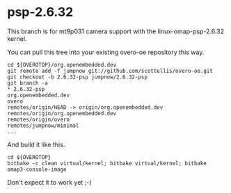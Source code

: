   psp-2.6.32
=======

This branch is for mt9p031 camera support with the linux-omap-psp-2.6.32 kernel.

You can pull this tree into your existing overo-oe repository this way.

	cd ${OVEROTOP}/org.openembedded.dev
	git remote add -f jumpnow git://github.com/scottellis/overo-oe.git
	git checkout -b 2.6.32-psp jumpnow/2.6.32-psp
	git branch -a
	* 2.6.32-psp
	org.openembedded.dev
	overo
	remotes/origin/HEAD -> origin/org.openembedded.dev
	remotes/origin/org.openembedded.dev
	remotes/origin/overo
	remotes/jumpnow/minimal
	...


And build it like this.

	cd ${OVEROTOP}
	bitbake -c clean virtual/kernel; bitbake virtual/kernel; bitbake omap3-console-image


Don't expect it to work yet ;-)
